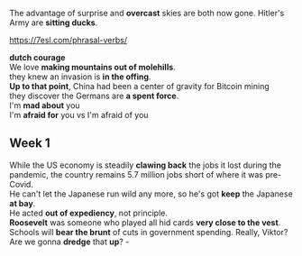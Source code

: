 The advantage of surprise and **overcast** skies are both now gone. Hitler's Army are **sitting ducks**. 

https://7esl.com/phrasal-verbs/

**dutch courage**  
We love **making mountains out of molehills**.  
they knew an invasion is **in the offing**.  
**Up to that point**, China had been a center of gravity for Bitcoin mining  
they discover the Germans are **a spent force**.  
I'm **mad about** you  
I'm **afraid for** you vs I'm afraid of you  


## Week 1 

While the US economy is steadily **clawing back** the jobs it lost during the pandemic, the country remains 5.7 million jobs short of where it was pre-Covid.  
He can't let the Japanese run wild any more, so he's got **keep** the Japanese **at bay**.   
He acted **out of expediency**, not principle.  
**Roosevelt** was someone who played all hid cards **very close to the vest**.  
Schools will **bear the brunt** of cuts in government spending. 
Really, Viktor? Are we gonna **dredge** that **up**? -  
